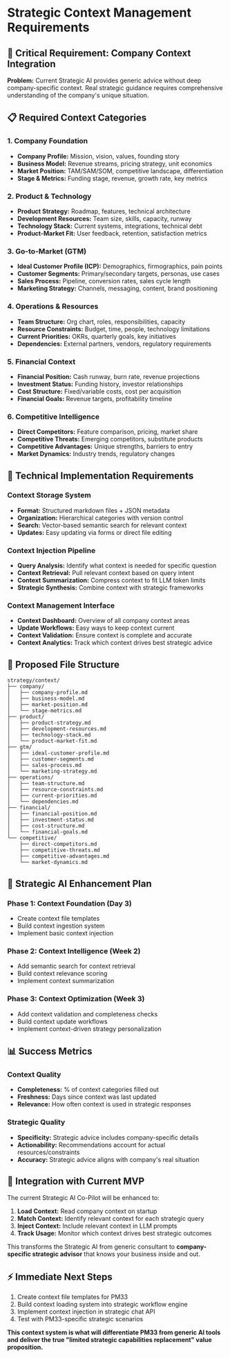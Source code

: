 # Strategic Context Management Requirements

## 🎯 Critical Requirement: Company Context Integration

**Problem:** Current Strategic AI provides generic advice without deep company-specific context. Real strategic guidance requires comprehensive understanding of the company's unique situation.

## 📋 Required Context Categories

### 1. **Company Foundation**
- **Company Profile:** Mission, vision, values, founding story
- **Business Model:** Revenue streams, pricing strategy, unit economics
- **Market Position:** TAM/SAM/SOM, competitive landscape, differentiation
- **Stage & Metrics:** Funding stage, revenue, growth rate, key metrics

### 2. **Product & Technology**
- **Product Strategy:** Roadmap, features, technical architecture
- **Development Resources:** Team size, skills, capacity, runway
- **Technology Stack:** Current systems, integrations, technical debt
- **Product-Market Fit:** User feedback, retention, satisfaction metrics

### 3. **Go-to-Market (GTM)**
- **Ideal Customer Profile (ICP):** Demographics, firmographics, pain points
- **Customer Segments:** Primary/secondary targets, personas, use cases
- **Sales Process:** Pipeline, conversion rates, sales cycle length
- **Marketing Strategy:** Channels, messaging, content, brand positioning

### 4. **Operations & Resources**
- **Team Structure:** Org chart, roles, responsibilities, capacity
- **Resource Constraints:** Budget, time, people, technology limitations
- **Current Priorities:** OKRs, quarterly goals, key initiatives
- **Dependencies:** External partners, vendors, regulatory requirements

### 5. **Financial Context**
- **Financial Position:** Cash runway, burn rate, revenue projections
- **Investment Status:** Funding history, investor relationships
- **Cost Structure:** Fixed/variable costs, cost per acquisition
- **Financial Goals:** Revenue targets, profitability timeline

### 6. **Competitive Intelligence**
- **Direct Competitors:** Feature comparison, pricing, market share
- **Competitive Threats:** Emerging competitors, substitute products
- **Competitive Advantages:** Unique strengths, barriers to entry
- **Market Dynamics:** Industry trends, regulatory changes

## 🔧 Technical Implementation Requirements

### Context Storage System
- **Format:** Structured markdown files + JSON metadata
- **Organization:** Hierarchical categories with version control
- **Search:** Vector-based semantic search for relevant context
- **Updates:** Easy updating via forms or direct file editing

### Context Injection Pipeline  
- **Query Analysis:** Identify what context is needed for specific question
- **Context Retrieval:** Pull relevant context based on query intent
- **Context Summarization:** Compress context to fit LLM token limits
- **Strategic Synthesis:** Combine context with strategic frameworks

### Context Management Interface
- **Context Dashboard:** Overview of all company context areas
- **Update Workflows:** Easy ways to keep context current
- **Context Validation:** Ensure context is complete and accurate
- **Context Analytics:** Track which context drives best strategic advice

## 📁 Proposed File Structure

```
strategy/context/
├── company/
│   ├── company-profile.md
│   ├── business-model.md
│   ├── market-position.md
│   └── stage-metrics.md
├── product/
│   ├── product-strategy.md
│   ├── development-resources.md
│   ├── technology-stack.md
│   └── product-market-fit.md
├── gtm/
│   ├── ideal-customer-profile.md
│   ├── customer-segments.md
│   ├── sales-process.md
│   └── marketing-strategy.md
├── operations/
│   ├── team-structure.md
│   ├── resource-constraints.md
│   ├── current-priorities.md
│   └── dependencies.md
├── financial/
│   ├── financial-position.md
│   ├── investment-status.md
│   ├── cost-structure.md
│   └── financial-goals.md
└── competitive/
    ├── direct-competitors.md
    ├── competitive-threats.md
    ├── competitive-advantages.md
    └── market-dynamics.md
```

## 🎯 Strategic AI Enhancement Plan

### Phase 1: Context Foundation (Day 3)
- Create context file templates
- Build context ingestion system  
- Implement basic context injection

### Phase 2: Context Intelligence (Week 2)
- Add semantic search for context retrieval
- Build context relevance scoring
- Implement context summarization

### Phase 3: Context Optimization (Week 3)
- Add context validation and completeness checks
- Build context update workflows
- Implement context-driven strategy personalization

## 📊 Success Metrics

### Context Quality
- **Completeness:** % of context categories filled out
- **Freshness:** Days since context was last updated
- **Relevance:** How often context is used in strategic responses

### Strategic Quality  
- **Specificity:** Strategic advice includes company-specific details
- **Actionability:** Recommendations account for actual resources/constraints
- **Accuracy:** Strategic advice aligns with company's real situation

## 🚀 Integration with Current MVP

The current Strategic AI Co-Pilot will be enhanced to:

1. **Load Context:** Read company context on startup
2. **Match Context:** Identify relevant context for each strategic query
3. **Inject Context:** Include relevant context in LLM prompts
4. **Track Usage:** Monitor which context drives best strategic outcomes

This transforms the Strategic AI from generic consultant to **company-specific strategic advisor** that knows your business inside and out.

## ⚡ Immediate Next Steps

1. Create context file templates for PM33
2. Build context loading system into strategic workflow engine
3. Implement context injection in strategic chat API
4. Test with PM33-specific strategic scenarios

**This context system is what will differentiate PM33 from generic AI tools and deliver the true "limited strategic capabilities replacement" value proposition.**